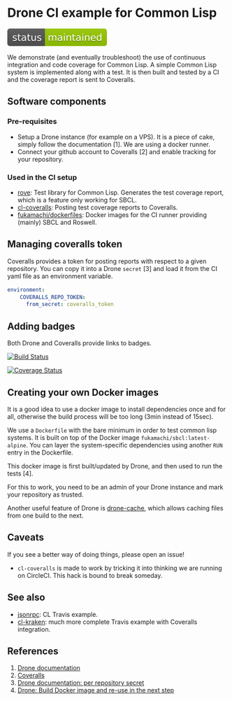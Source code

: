 # Drone CI example for Common Lisp
![maintained](https://raw.githubusercontent.com/thomashoullier/badges/master/status-maintained.svg)

We demonstrate (and eventually troubleshoot) the use of continuous integration
and code coverage for Common Lisp. A simple Common Lisp system is implemented
along with a test. It is then built and tested by a CI and the coverage report
is sent to Coveralls.

## Software components
### Pre-requisites
* Setup a Drone instance (for example on a VPS). It is a piece of cake,
  simply follow the documentation [1]. We are using a docker runner.
* Connect your github account to Coveralls [2] and enable tracking for
  your repository.

### Used in the CI setup
* [rove](https://github.com/fukamachi/rove): Test library for Common Lisp.
  Generates the test coverage report, which is a feature only working for
  SBCL.
* [cl-coveralls](https://github.com/fukamachi/cl-coveralls): Posting
  test coverage reports to Coveralls.
* [fukamachi/dockerfiles](https://github.com/fukamachi/dockerfiles):
  Docker images for the CI runner providing (mainly) SBCL and Roswell.

## Managing coveralls token
Coveralls provides a token for posting reports with respect to a given
repository. You can copy it into a Drone `secret` [3] and load it from the
CI yaml file as an environment variable.

```yaml
environment:
    COVERALLS_REPO_TOKEN:
      from_secret: coveralls_token
```

## Adding badges
Both Drone and Coveralls provide links to badges.

[![Build Status](https://drone.git-or-miss.com/api/badges/thomashoullier/cl-drone-example/status.svg?ref=refs/heads/master)](https://drone.git-or-miss.com/thomashoullier/cl-drone-example)

[![Coverage Status](https://coveralls.io/repos/github/thomashoullier/cl-drone-example/badge.svg?branch=master)](https://coveralls.io/github/thomashoullier/cl-drone-example?branch=master)

## Creating your own Docker images
It is a good idea to use a docker image to install dependencies once and for
all, otherwise the build process will be too long (3min instead of 15sec).

We use a `Dockerfile` with the bare minimum in order to test common lisp
systems. It is built on top of the Docker image `fukamachi/sbcl:latest-alpine`.
You can layer the system-specific dependencies using another `RUN` entry in
the Dockerfile.

This docker image is first built/updated by Drone, and then used to run
the tests [4].

For this to work, you need to be an admin of your Drone instance and mark your
repository as trusted.

Another useful feature of Drone is
[drone-cache](https://github.com/meltwater/drone-cache/blob/master/README.md),
which allows caching files from one build to the next.

## Caveats
If you see a better way of doing things, please open an issue!

* `cl-coveralls` is made to work by tricking it into thinking we are
  running on CircleCI. This hack is bound to break someday.

## See also
* [jsonrpc](https://github.com/cxxxr/jsonrpc/blob/master/.travis.yml): CL
  Travis example.
* [cl-kraken](https://github.com/jonatack/cl-kraken/blob/master/.travis.yml):
  much more complete Travis example with Coveralls integration.

## References
1. [Drone documentation](https://docs.drone.io/)
2. [Coveralls](https://coveralls.io)
3. [Drone documentation: per repository secret](https://docs.drone.io/secret/repository/)
4. [Drone: Build Docker image and re-use in the next step](https://discourse.drone.io/t/build-docker-image-and-re-use-in-the-next-step/6190)
